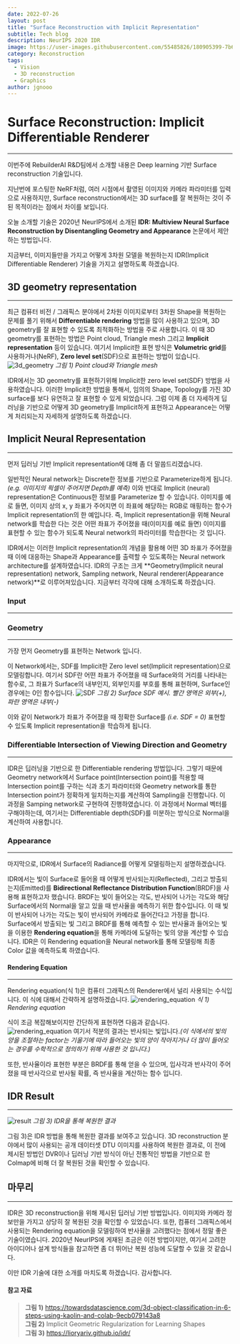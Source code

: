 ```yaml
---
date: 2022-07-26
layout: post
title: "Surface Reconstruction with Implicit Representation"
subtitle: Tech blog
description: NeurIPS 2020 IDR
image: https://user-images.githubusercontent.com/55485826/180905399-7b6bd602-3a08-440e-a2c3-b8145c1a0e51.png
category: Reconstruction
tags:
  - Vision
  - 3D reconstruction
  - Graphics
author: jgnooo
---
```


# Surface Reconstruction: Implicit Differentiable Renderer
---
이번주에 RebuilderAI R&D팀에서 소개할 내용은 Deep learning 기반 Surface reconstruction 기술입니다.

지난번에 포스팅한 NeRF처럼, 여러 시점에서 촬영된 이미지와 카메라 파라미터를 입력으로 사용하지만, Surface reconstruction에서는 3D surface를 잘 복원하는 것이 주된 목적이라는 점에서 차이를 보입니다.

오늘 소개할 기술은 2020년 NeurIPS에서 소개된 **IDR: Multiview Neural Surface Reconstruction by Disentangling Geometry and Appearance** 논문에서 제안하는 방법입니다.

지금부터, 이미지들만을 가지고 어떻게 3차원 모델을 복원하는지 IDR(Implicit Differentiable Renderer) 기술을 가지고 설명하도록 하겠습니다.

## 3D geometry representation
---
최근 컴퓨터 비전 / 그래픽스 분야에서 2차원 이미지로부터 3차원 Shape을 복원하는 문제를 풀기 위해서 **Differentiable rendering** 방법을 많이 사용하고 있으며, 3D geometry를 잘 표현할 수 있도록 최적화하는 방법을 주로 사용합니다. 이 때 3D geometry를 표현하는 방법은 Point cloud, Triangle mesh 그리고 **Implicit representation** 등이 있습니다. 여기서 Implicit한 표현 방식은 **Volumetric grid**를 사용하거나(NeRF), **Zero level set**(SDF)으로 표현하는 방법이 있습니다.
![3d_geometry](https://user-images.githubusercontent.com/55485826/180927513-b26a29fd-5402-471a-be5a-3467f38cab6b.png)
    _그림 1) Point cloud와 Triangle mesh_

IDR에서는 3D geometry를 표현하기위해 Implicit한 zero level set(SDF) 방법을 사용하였습니다. 이러한 Implicit한 방법을 통해서, 임의의 Shape, Topology를 가진 3D surface를 보다 유연하고 잘 표현할 수 있게 되었습니다. 그럼 이제 좀 더 자세하게 딥러닝을 기반으로 어떻게 3D geometry를 Implicit하게 표현하고 Appearance는 어떻게 처리되는지 자세하게 설명하도록 하겠습니다.

## Implicit Neural Representation
---
먼저 딥러닝 기반 Implicit representation에 대해 좀 더 말씀드리겠습니다.

일반적인 Neural network는 Discrete한 정보를 기반으로 Parameterize하게 됩니다._(e.g. 이미지의 픽셀이 주어지면 Depth를 예측)_ 이와 반대로 Implicit (neural) representation은 Continuous한 정보를 Parameterize 할 수 있습니다. 이미지를 예로 들면, 이미지 상의 x, y 좌표가 주어지면 이 좌표에 해당하는 RGB로 매핑하는 함수가 Implicit representation의 한 예입니다. 즉, Implicit representation을 위해 Neural network를 학습한 다는 것은 어떤 좌표가 주어졌을 때(이미지를 예로 들면) 이미지를 표현할 수 있는 함수가 되도록 Neural network의 파라미터를 학습한다는 것 입니다.

IDR에서는 이러한 Implicit representation의 개념을 활용해 어떤 3D 좌표가 주어졌을 때 이에 대응하는 Shape과 Appearance를 출력할 수 있도록하는 Neural network architecture를 설계하였습니다. IDR의 구조는 크게 **Geometry(Implicit neural representation) network, Sampling network, Neural renderer(Appearance network)**로 이루어져있습니다. 지금부터 각각에 대해 소개하도록 하겠습니다.

### Input
---


### Geometry
---
가장 먼저 Geometry를 표현하는 Network 입니다.

이 Network에서는, SDF를 Implicit한 Zero level set(Implicit representation)으로 모델링합니다. 여기서 SDF란 어떤 좌표가 주어졌을 때 Surface와의 거리를 나타내는 함수로, 그 좌표가 Surface의 내부인지, 외부인지를 부호를 통해 표현하며, Surface인 경우에는 0인 함수입니다.
![SDF](https://user-images.githubusercontent.com/55485826/180936311-a37961e2-538d-4704-b4e2-45ef1f5e8d4c.png)
    _그림 2) Surface SDF 예시. 빨간 영역은 외부(+), 파란 영역은 내부(-)_

이와 같이 Network가 좌표가 주어졌을 때 정확한 Surface를 _(i.e. SDF = 0)_  표현할 수 있도록 Implicit representation을 학습하게 됩니다.

### Differentiable Intersection of Viewing Direction and Geometry
---
IDR은 딥러닝을 기반으로 한 Differentiable rendering 방법입니다. 그렇기 때문에 Geometry network에서 Surface point(Intersection point)를 적용할 때 Intersection point를 구하는 식과 초기 파라미터와 Geometry network를 통한 Intersection point가 정확하게 일치하는지를 계산하여 Sampling을 진행합니다. 이 과정을 Samping network로 구현하여 진행하였습니다. 이 과정에서 Normal 벡터를 구해야하는데, 여기서는 Differentiable depth(SDF)를 미분하는 방식으로 Normal을 계산하여 사용합니다.

### Appearance
---
마지막으로, IDR에서 Surface의 Radiance를 어떻게 모델링하는지 설명하겠습니다.

IDR에서는 빛이 Surface로 들어올 때 어떻게 반사되는지(Reflected), 그리고 방출되는지(Emitted)를 **Bidirectional Reflectance Distribution Function**(BRDF)을 사용해 표현하고자 했습니다. BRDF는 빛이 들어오는 각도, 반사되어 나가는 각도와 해당 Surface에서의 Normal을 알고 있을 때 반사율을 예측하기 위한 함수입니다. 이 때 빛이 반사되어 나가는 각도는 빛이 반사되어 카메라로 들어간다고 가정을 합니다. Surface에서 방출되는 빛 그리고 BRDF를 통해 예측할 수 있는 반사율과 들어오는 빛을 이용한 **Rendering equation**을 통해 카메라에 도달하는 빛의 양을 계산할 수 있습니다. IDR은 이 Rendering equation을 Neural network를 통해 모델링해 최종 Color 값을 예측하도록 하였습니다.

#### Rendering Equation
---
Rendering equation(식 1)은 컴퓨터 그래픽스의 Renderer에서 널리 사용되는 수식입니다. 이 식에 대해서 간략하게 설명하겠습니다.
![rendering_equation](https://user-images.githubusercontent.com/55485826/180945082-42fae0bb-055a-4a53-a8f7-1998389a2397.png)
    _식 1) Rendering equation_

식이 조금 복잡해보이지만 간단하게 표현하면 다음과 같습니다.
![rendering_equation](https://user-images.githubusercontent.com/55485826/180960396-2cc06973-1671-4ae2-a963-642cb978cb43.png)
여기서 적분의 결과는 반사되는 빛입니다._(이 식에서의 빛의 양을 조절하는 factor는 기울기에 따라 들어오는 빛의 양이 작아지거나 더 많이 들어오는 경우를 수학적으로 정의하기 위해 사용한 것 입니다.)_

또한, 반사율이라 표현한 부분은 BRDF를 통해 얻을 수 있으며, 입사각과 반사각이 주어졌을 때 반사각으로 반사될 확률, 즉 반사율을 계산하는 함수 입니다.

## IDR Result
---
![result](https://user-images.githubusercontent.com/55485826/180943207-dc257b2a-0c1c-4750-bc48-39ae2404df1b.gif)
    _그림 3) IDR을 통해 복원한 결과_

그림 3)은 IDR 방법을 통해 복원한 결과를 보여주고 있습니다. 3D reconstruction 분야에서 많이 사용되는 공개 데이터셋 DTU 이미지를 사용하여 복원한 결과로, 이 전에 제시된 방법인 DVR이나 딥러닝 기반 방식이 아닌 전통적인 방법을 기반으로 한 Colmap에 비해 더 잘 복원된 것을 확인할 수 있습니다.

## 마무리
---
IDR은 3D reconstruction을 위해 제시된 딥러닝 기반 방법입니다. 이미지와 카메라 정보만을 가지고 상당히 잘 복원된 것을 확인할 수 있었습니다. 또한, 컴퓨터 그래픽스에서 사용되는 Rendering equation을 모델링하여 반사율을 고려했다는 점에서 정말 좋은 기술이였습니다. 2020년 NeurIPS에 게재된 조금은 이전 방법이지만, 여기서 고려한 아이디어나 설계 방식들을 참고하면 좀 더 뛰어난 복원 성능에 도달할 수 있을 것 같습니다.

이만 IDR 기술에 대한 소개를 마치도록 하겠습니다. 감사합니다.


#### 참고 자료
> **그림 1)** https://towardsdatascience.com/3d-object-classification-in-6-steps-using-kaolin-and-colab-9ecb079143a8   
> **그림 2)** Implicit Geometric Regularization for Learning Shapes   
> **그림 3)** https://lioryariv.github.io/idr/   